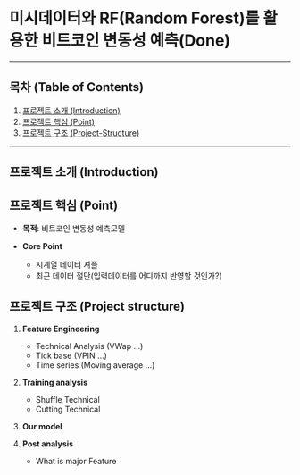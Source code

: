 # 미시데이터와 RF(Random Forest)를 활용한 비트코인 변동성 예측(Done)
---

## 목차 (Table of Contents)

1. [프로젝트 소개 (Introduction)](#프로젝트-소개-introduction)  
2. [프로젝트 핵심 (Point)](#프로젝트-핵심-Point)  
3. [프로젝트 구조 (Project-Structure)](#프로젝트-구조-project-structure)  

---
## 프로젝트 소개 (Introduction)



## 프로젝트 핵심 (Point)

- **목적**: 비트코인 변동성 예측모델

- **Core Point**
  - 시계열 데이터 셔플
  - 최근 데이터 절단(입력데이터를 어디까지 반영할 것인가?)


## 프로젝트 구조 (Project structure)


1. **Feature Engineering**
   - Technical Analysis (VWap ...)
   - Tick base (VPIN ...)
   - Time series (Moving average ...)

2. **Training analysis**  
   - Shuffle Technical
   - Cutting Technical

3. **Our model**  

5. **Post analysis**  
   - What is major Feature 


